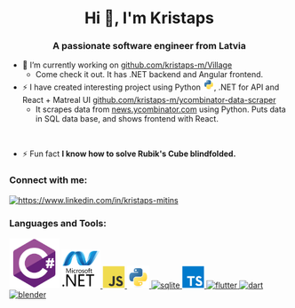<h1 align="center">Hi 👋, I'm Kristaps</h1>
<h3 align="center">A passionate software engineer from Latvia</h3>

- 🔭 I’m currently working on [github.com/kristaps-m/Village](https://github.com/kristaps-m/Village)
  - Come check it out. It has .NET backend and Angular frontend.
- ⚡ I have created interesting project using Python <img src="https://raw.githubusercontent.com/devicons/devicon/master/icons/python/python-original.svg" alt="python" width="20" height="20"/>, .NET for API and React + Matreal UI [github.com/kristaps-m/ycombinator-data-scraper](https://github.com/kristaps-m/ycombinator-data-scraper)
  - It scrapes data from [news.ycombinator.com](https://news.ycombinator.com) using Python. Puts data in SQL data base, and shows frontend with React.

<br>

- ⚡ Fun fact **I know how to solve Rubik's Cube blindfolded.** 

<h3 align="left">Connect with me:</h3>
<p align="left">
<a href="https://linkedin.com/in/https://www.linkedin.com/in/kristaps-mitins" target="blank"><img align="center" src="https://raw.githubusercontent.com/rahuldkjain/github-profile-readme-generator/master/src/images/icons/Social/linked-in-alt.svg" alt="https://www.linkedin.com/in/kristaps-mitins" height="50" width="60" /></a>
</p>

<h3 align="left">Languages and Tools:</h3>
<p align="left"> <!-- C# -->
<img src="https://raw.githubusercontent.com/devicons/devicon/master/icons/csharp/csharp-original.svg" alt="csharp" width="90" height="90"/> </a> <a href="https://dart.dev" target="_blank" rel="noreferrer"><!-- .NET -->
<img src="https://raw.githubusercontent.com/devicons/devicon/master/icons/dot-net/dot-net-original-wordmark.svg" alt="dotnet" width="70" height="70"/> </a> <a href="https://flutter.dev" target="_blank" rel="noreferrer"><!-- JavaScript --><img src="https://raw.githubusercontent.com/devicons/devicon/master/icons/javascript/javascript-original.svg" alt="javascript" width="40" height="40"/> </a> <a href="https://www.python.org" target="_blank" rel="noreferrer"><img src="https://raw.githubusercontent.com/devicons/devicon/master/icons/python/python-original.svg" alt="python" width="40" height="40"/> </a> <a href="https://www.sqlite.org/" target="_blank" rel="noreferrer"> <img src="https://www.vectorlogo.zone/logos/sqlite/sqlite-icon.svg" alt="sqlite" width="40" height="40"/> </a> <a href="https://www.typescriptlang.org/" target="_blank" rel="noreferrer"> <img src="https://raw.githubusercontent.com/devicons/devicon/master/icons/typescript/typescript-original.svg" alt="typescript" width="40" height="40"/> </a> 
<a href="https://www.blender.org/" target="_blank" rel="noreferrer">
<img src="https://www.vectorlogo.zone/logos/flutterio/flutterio-icon.svg" alt="flutter" width="40" height="40"/> </a> <a href="https://developer.mozilla.org/en-US/docs/Web/JavaScript" target="_blank" rel="noreferrer">
<img src="https://www.vectorlogo.zone/logos/dartlang/dartlang-icon.svg" alt="dart" width="40" height="40"/> </a> <a href="https://dotnet.microsoft.com/" target="_blank" rel="noreferrer">
<img src="https://download.blender.org/branding/community/blender_community_badge_white.svg" alt="blender" width="40" height="40"/> </a> <a href="https://www.w3schools.com/cs/" target="_blank" rel="noreferrer">
</p>

<!-- [![Top Langs](https://github-readme-stats.vercel.app/api/top-langs/?username=kristaps-m&)](https://github.com/anuraghazra/github-readme-stats) -->

<!--
**kristaps-m/kristaps-m** is a ✨ _special_ ✨ repository because its `README.md` (this file) appears on your GitHub profile.

Here are some ideas to get you started:

- 🔭 I’m currently working on ...
- 🌱 I’m currently learning ...
- 👯 I’m looking to collaborate on ...
- 🤔 I’m looking for help with ...
- 💬 Ask me about ...
- 📫 How to reach me: ...
- 😄 Pronouns: ...
- ⚡ Fun fact: ...
-->
